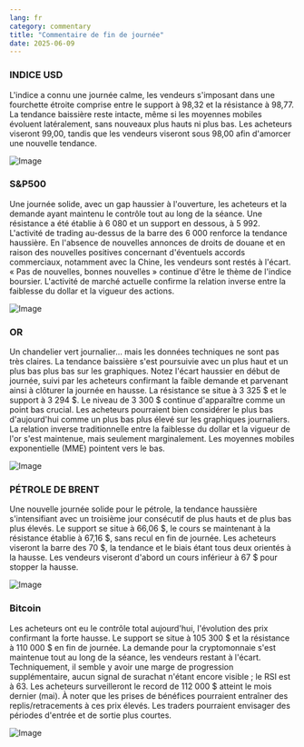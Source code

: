 ```yaml
---
lang: fr
category: commentary
title: "Commentaire de fin de journée"
date: 2025-06-09
---
```


### INDICE USD

L'indice a connu une journée calme, les vendeurs s'imposant dans une fourchette étroite comprise entre le support à 98,32 et la résistance à 98,77. La tendance baissière reste intacte, même si les moyennes mobiles évoluent latéralement, sans nouveaux plus hauts ni plus bas. Les acheteurs viseront 99,00, tandis que les vendeurs viseront sous 98,00 afin d'amorcer une nouvelle tendance.

![Image](https://markleighedu.github.io/img/Jun-2025/09-Jun-2025/usdindex.jpg)

### S&P500

Une journée solide, avec un gap haussier à l'ouverture, les acheteurs et la demande ayant maintenu le contrôle tout au long de la séance. Une résistance a été établie à 6 080 et un support en dessous, à 5 992. L'activité de trading au-dessus de la barre des 6 000 renforce la tendance haussière. En l'absence de nouvelles annonces de droits de douane et en raison des nouvelles positives concernant d'éventuels accords commerciaux, notamment avec la Chine, les vendeurs sont restés à l'écart. « Pas de nouvelles, bonnes nouvelles » continue d'être le thème de l'indice boursier. L'activité de marché actuelle confirme la relation inverse entre la faiblesse du dollar et la vigueur des actions.

![Image](https://markleighedu.github.io/img/Jun-2025/09-Jun-2025/sp500.jpg)

### OR

Un chandelier vert journalier… mais les données techniques ne sont pas très claires. La tendance baissière s'est poursuivie avec un plus haut et un plus bas plus bas sur les graphiques. Notez l'écart haussier en début de journée, suivi par les acheteurs confirmant la faible demande et parvenant ainsi à clôturer la journée en hausse. La résistance se situe à 3 325 $ et le support à 3 294 $. Le niveau de 3 300 $ continue d'apparaître comme un point bas crucial. Les acheteurs pourraient bien considérer le plus bas d'aujourd'hui comme un plus bas plus élevé sur les graphiques journaliers. La relation inverse traditionnelle entre la faiblesse du dollar et la vigueur de l'or s'est maintenue, mais seulement marginalement. Les moyennes mobiles exponentielle (MME) pointent vers le bas.

![Image](https://markleighedu.github.io/img/Jun-2025/09-Jun-2025/gold.jpg)

### PÉTROLE DE BRENT

Une nouvelle journée solide pour le pétrole, la tendance haussière s'intensifiant avec un troisième jour consécutif de plus hauts et de plus bas plus élevés. Le support se situe à 66,06 $, le cours se maintenant à la résistance établie à 67,16 $, sans recul en fin de journée. Les acheteurs viseront la barre des 70 $, la tendance et le biais étant tous deux orientés à la hausse. Les vendeurs viseront d'abord un cours inférieur à 67 $ pour stopper la hausse.

![Image](https://markleighedu.github.io/img/Jun-2025/09-Jun-2025/brentoil.jpg)

### Bitcoin

Les acheteurs ont eu le contrôle total aujourd'hui, l'évolution des prix confirmant la forte hausse. Le support se situe à 105 300 $ et la résistance à 110 000 $ en fin de journée. La demande pour la cryptomonnaie s'est maintenue tout au long de la séance, les vendeurs restant à l'écart. Techniquement, il semble y avoir une marge de progression supplémentaire, aucun signal de surachat n'étant encore visible ; le RSI est à 63. Les acheteurs surveilleront le record de 112 000 $ atteint le mois dernier (mai). À noter que les prises de bénéfices pourraient entraîner des replis/retracements à ces prix élevés. Les traders pourraient envisager des périodes d'entrée et de sortie plus courtes.

![Image](https://markleighedu.github.io/img/Jun-2025/09-Jun-2025/bitcoin.jpg)

